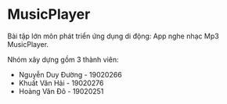 # MusicPlayer
Bài tập lớn môn phát triển ứng dụng di động: App nghe nhạc Mp3 MusicPlayer.

Nhóm xây dựng gồm 3 thành viên:
  * Nguyễn Duy Đường - 19020266
  * Khuất Văn Hải - 19020276
  * Hoàng Văn Đô - 19020251

